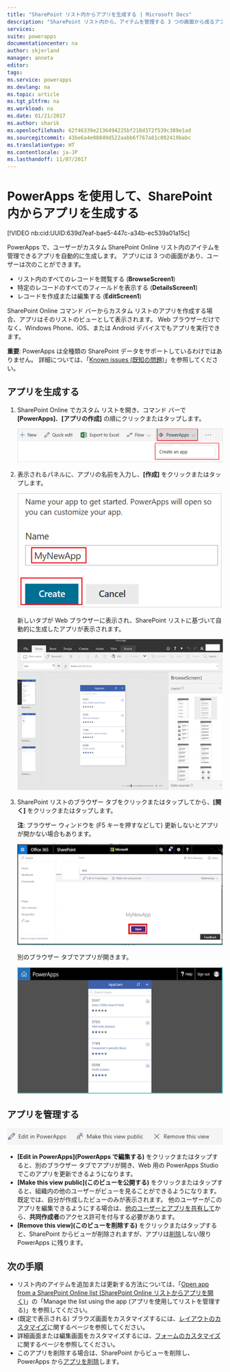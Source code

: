 ```yaml
---
title: "SharePoint リスト内からアプリを生成する | Microsoft Docs"
description: "SharePoint リスト内から、アイテムを管理する 3 つの画面から成るアプリを生成します。SharePoint サイトはオンプレミスとクラウドのどちらにあってもかまいません。"
services: 
suite: powerapps
documentationcenter: na
author: skjerland
manager: anneta
editor: 
tags: 
ms.service: powerapps
ms.devlang: na
ms.topic: article
ms.tgt_pltfrm: na
ms.workload: na
ms.date: 01/21/2017
ms.author: sharik
ms.openlocfilehash: 62f46339e2136494225bf218d372f539c389e1ad
ms.sourcegitcommit: 43be6a4e08849d522aabb6f767a81c092419babc
ms.translationtype: HT
ms.contentlocale: ja-JP
ms.lasthandoff: 11/07/2017
---
```

# <a name="generate-an-app-from-within-sharepoint-using-powerapps"></a>PowerApps を使用して、SharePoint 内からアプリを生成する
[!VIDEO nb:cid:UUID:639d7eaf-bae5-447c-a34b-ec539a01a15c]


PowerApps で、ユーザーがカスタム SharePoint Online リスト内のアイテムを管理できるアプリを自動的に生成します。 アプリには 3 つの画面があり、ユーザーは次のことができます。

* リスト内のすべてのレコードを閲覧する (**BrowseScreen1**)
* 特定のレコードのすべてのフィールドを表示する (**DetailsScreen1**)
* レコードを作成または編集する (**EditScreen1**)

SharePoint Online コマンド バーからカスタム リストのアプリを作成する場合、アプリはそのリストのビューとして表示されます。 Web ブラウザーだけでなく、Windows Phone、iOS、または Android デバイスでもアプリを実行できます。

**重要**: PowerApps は全種類の SharePoint データをサポートしているわけではありません。 詳細については、「[Known issues (既知の問題)](connections/connection-sharepoint-online.md#known-issues)」を参照してください。

## <a name="generate-an-app"></a>アプリを生成する
1. SharePoint Online でカスタム リストを開き、コマンド バーで **[PowerApps]**、**[アプリの作成]** の順にクリックまたはタップします。
   
    ![](./media/generate-app-from-sharepoint-list-interface/generate-new-app.png)
2. 表示されるパネルに、アプリの名前を入力し、**[作成]** をクリックまたはタップします。
   
    ![](./media/generate-app-from-sharepoint-list-interface/enter-app-name.png)
   
    新しいタブが Web ブラウザーに表示され、SharePoint リストに基づいて自動的に生成したアプリが表示されます。
   
    ![](./media/generate-app-from-sharepoint-list-interface/powerapp-studio-for-web.png)  
3. SharePoint リストのブラウザー タブをクリックまたはタップしてから、**[開く]** をクリックまたはタップします。
   
    **注**: ブラウザー ウィンドウを (F5 キーを押すなどして) 更新しないとアプリが開かない場合もあります。
   
    ![](./media/generate-app-from-sharepoint-list-interface/open-app-in-browser.png)
   
    別のブラウザー タブでアプリが開きます。
   
    ![](./media/generate-app-from-sharepoint-list-interface/open-app.png)

## <a name="manage-the-app"></a>アプリを管理する
![](./media/generate-app-from-sharepoint-list-interface/command-bar.png)

* **[Edit in PowerApps]\(PowerApps で編集する)** をクリックまたはタップすると、別のブラウザー タブでアプリが開き、Web 用の PowerApps Studio でこのアプリを更新できるようになります。
* **[Make this view public]\(このビューを公開する)** をクリックまたはタップすると、組織内の他のユーザーがビューを見ることができるようになります。 既定では、自分が作成したビューのみが表示されます。 他のユーザーがこのアプリを編集できるようにする場合は、[他のユーザーとアプリを共有して](share-app.md)から、**共同作成者**のアクセス許可を付与する必要があります。
* **[Remove this view]\(このビューを削除する)** をクリックまたはタップすると、SharePoint からビューが削除されますが、アプリは[削除](delete-app.md)しない限り PowerApps に残ります。

## <a name="next-steps"></a>次の手順
* リスト内のアイテムを追加または更新する方法については、「[Open app from a SharePoint Online list (SharePoint Online リストからアプリを開く)](open-app-embedded-in-sharepoint.md)」の「Manage the list using the app (アプリを使用してリストを管理する)」を参照してください。
* (既定で表示される) ブラウズ画面をカスタマイズするには、[レイアウトのカスタマイズ](customize-layout-sharepoint.md)に関するページを参照してください。
* 詳細画面または編集画面をカスタマイズするには、[フォームのカスタマイズ](customize-forms-sharepoint.md)に関するページを参照してください。
* このアプリを削除する場合は、SharePoint からビューを削除し、PowerApps から[アプリを削除](delete-app.md)します。

